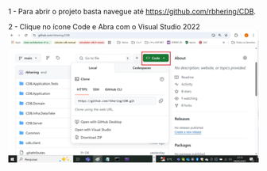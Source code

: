 1 - Para abrir o projeto basta navegue até https://github.com/rbhering/CDB.

2 - Clique no ícone Code e Abra com o Visual Studio 2022
<img src="https://github.com/rbhering/CDB/blob/main/Common/imagem01.jpg" alt="Texto Alternativo">
